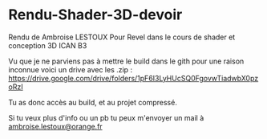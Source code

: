 # Rendu-Shader-3D-devoir
Rendu de Ambroise LESTOUX Pour Revel dans le cours de shader et conception 3D ICAN B3

Vu que je ne parviens pas à mettre le build dans le gith pour une raison inconnue voici un drive avec les .zip : https://drive.google.com/drive/folders/1pF6I3LyHUcSQ0FgovwTiadwbX0pzoRzI

Tu as donc accès au build, et au projet compressé.

Si tu veux plus d'info ou un pb tu peux m'envoyer un mail à ambroise.lestoux@orange.fr
